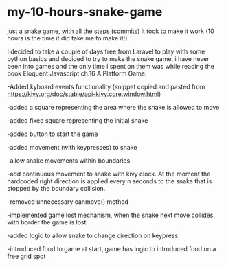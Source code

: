 # my-10-hours-snake-game
just a snake game, with all the steps (commits) it took to make it work (10 hours is the time it did take me to make it!).

I decided to take a couple of days free from Laravel to play with some python basics and decided to try to make the snake game, 
i have never been into games and the only time i spent on them was while reading the book Eloquent Javascript ch.16 A Platform Game.

-Added kyboard events functionality (snippet copied and pasted from https://kivy.org/doc/stable/api-kivy.core.window.html)

-added a square representing the area where the snake is allowed to move

-added fixed square representing the initial snake

-added button to start the game

-added movement (with keypresses) to snake

-allow snake movements within boundaries

-add continuous movement to snake with kivy clock.
At the moment the hardcoded right direction is applied every n seconds to the snake that is stopped by the boundary collision.

-removed unnecessary canmove() method

-implemented game lost mechanism, when the snake next move collides with border the game is lost

-added logic to allow snake to change direction on keypress

-introduced food to game at start, game has logic to introduced food on a free grid spot 
